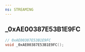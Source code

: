 ```yaml
---
ns: STREAMING
---
```

## _0xAE00387E53B1E9FC

```c
// 0xAE00387E53B1E9FC
void _0xAE00387E53B1E9FC();
```

